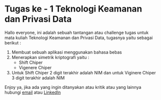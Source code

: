 # Tugas ke - 1 Teknologi Keamanan dan Privasi Data

Hallo everyone, ini adalah sebuah tantangan atau challenge tugas untuk mata kuliah Teknologi Keamanan dan Privasi Data, tugasnya yaitu sebagai berikut :

1. Membuat sebuah aplikasi menggunakan bahasa bebas
2. Menerapkan simetrik kriptografi yaitu :
    - Shift Chiper
    - Vigenere Chiper
3. Untuk Shift Chiper 2 digit terakhir adalah NIM dan untuk Viginere Chiper 3 digit terakhir adalah NIM


Enjoy ya, jika ada yang ingin ditanyakan atau kritik atau yang lainnya hubungi [email](danaperdanaputra32@gmail.com) atau [LinkedIn](https://www.linkedin.com/in/siswadi-perdana-putra-0b670a22b/)

